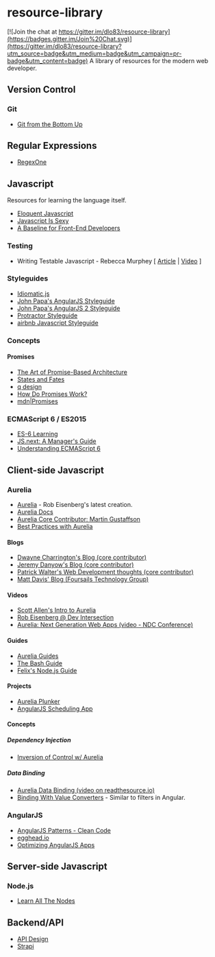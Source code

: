 # resource-library

[![Join the chat at https://gitter.im/dlo83/resource-library](https://badges.gitter.im/Join%20Chat.svg)](https://gitter.im/dlo83/resource-library?utm_source=badge&utm_medium=badge&utm_campaign=pr-badge&utm_content=badge)
A library of resources for the modern web developer.

## Version Control

### Git
- [Git from the Bottom Up](http://ftp.newartisans.com/pub/git.from.bottom.up.pdf)

## Regular Expressions
- [RegexOne](http://regexone.com/)

## Javascript
Resources for learning the language itself.
- [Eloquent Javascript](http://eloquentjavascript.net/)
- [Javascript Is Sexy](http://javascriptissexy.com/)
- [A Baseline for Front-End Developers](http://rmurphey.com/blog/2015/03/23/a-baseline-for-front-end-developers-2015/)

### Testing
- Writing Testable Javascript - Rebecca Murphey [ [Article](http://alistapart.com/article/writing-testable-javascript) |  [Video](https://www.youtube.com/watch?v=OzjogCFO4Zo) ]

### Styleguides
- [Idiomatic.js](https://github.com/rwaldron/idiomatic.js)
- [John Papa's AngularJS Styleguide](https://github.com/johnpapa/angular-styleguide/blob/master/a1/README.md)
- [John Papa's AngularJS 2 Styleguide](https://github.com/johnpapa/angular-styleguide/blob/master/a2/README.md)
- [Protractor Styleguide](https://github.com/CarmenPopoviciu/protractor-styleguide)
- [airbnb Javascript Styleguide](https://github.com/airbnb/javascript)

### Concepts

#### Promises
- [The Art of Promise-Based Architecture](http://rangle.io/blog/the-art-of-promise-based-architecture/)
- [States and Fates](https://github.com/domenic/promises-unwrapping/blob/master/docs/states-and-fates.md)
- [q design](https://github.com/kriskowal/q/tree/v1/design)
- [How Do Promises Work?](http://robotlolita.me/2015/11/15/how-do-promises-work.html)
- [mdn|Promises](https://developer.mozilla.org/en-US/docs/Web/JavaScript/Reference/Global_Objects/Promise)

### ECMAScript 6 / ES2015
- [ES-6 Learning](https://github.com/ericdouglas/ES6-Learning)
- [JS.next: A Manager's Guide](http://chimera.labs.oreilly.com/books/1234000001623/index.html)
- [Understanding ECMAScript 6](https://leanpub.com/understandinges6/read/#leanpub-auto-browser-and-nodejs-compatibility)

## Client-side Javascript

### Aurelia
- [Aurelia](http://aurelia.io/index.html) - Rob Eisenberg's latest creation.
- [Aurelia Docs](https://github.com/aurelia/documentation/blob/master/English/docs.md)
- [Aurelia Core Contributor: Martin Gustaffson](https://github.com/martingust)
- [Best Practices with Aurelia](http://patrickwalters.net/my-best-practices-in-aurelia/)

#### Blogs
- [Dwayne Charrington's Blog (core contributor)](http://ilikekillnerds.com/category/javascript/aurelia/)
- [Jeremy Danyow's Blog (core contributor)](http://www.danyow.net/)
- [Patrick Walter's Web Development thoughts (core contributor)](http://patrickwalters.net/)
- [Matt Davis' Blog (Foursails Technology Group)](http://www.foursails.co/)

#### Videos
- [Scott Allen's Intro to Aurelia](https://www.pluralsight.com/courses/building-applications-aurelia)
- [Rob Eisenberg @ Dev Intersection](https://channel9.msdn.com/Events/Seth-on-the-Road/DevIntersection-2015/Rob-Eisenberg-on-Aurelia)
- [Aurelia: Next Generation Web Apps (video - NDC Conference)](https://vimeo.com/131641012)

#### Guides
- [Aurelia Guides](http://blog.aurelia-guides.com/)
- [The Bash Guide](http://guide.bash.academy/)
- [Felix's Node.js Guide](http://nodeguide.com/)


#### Projects
- [Aurelia Plunker](http://plnkr.co/edit/5vMoxM?p=preview)
- [AngularJS Scheduling App](https://scotch.io/tutorials/build-a-real-time-scheduling-app-using-angularjs-and-firebase)

#### Concepts

##### Dependency Injection
- [Inversion of Control w/ Aurelia](http://www.danyow.net/inversion-of-control-with-aurelia-part-1/)

##### Data Binding
- [Aurelia Data Binding (video on readthesource.io)](http://hangouts.readthesource.io/hangouts/aureliaio-data-binding/)
- [Binding With Value Converters](http://blog.durandal.io/2015/02/23/binding-with-value-converters-in-aurelia/) - Similar to filters in Angular.

### AngularJS
- [AngularJS Patterns - Clean Code](http://www.pluralsight.com/courses/angularjs-patterns-clean-code)
- [egghead.io](https://egghead.io/)
- [Optimizing AngularJS Apps](http://www.binpress.com/tutorial/speeding-up-angular-js-with-simple-optimizations/135)

## Server-side Javascript

### Node.js

- [Learn All The Nodes](http://www.learnallthenodes.com/)

## Backend/API

- [API Design](https://zapier.com/learn/apis/#toc)
- [Strapi](http://strapi.io/)
